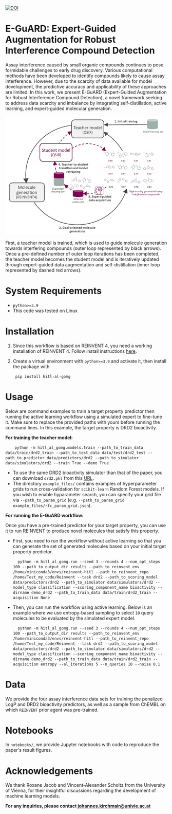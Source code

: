 [![DOI](https://zenodo.org/badge/DOI/10.5281/zenodo.14166168.svg)](https://doi.org/10.5281/zenodo.14166168)

E-GuARD: Expert-Guided Augmentation for Robust Interference Compound Detection
====================================================================================================

Assay interference caused by small organic compounds continues to pose formidable challenges to early drug discovery. Various computational methods have been developed to identify compounds likely to cause assay interference. However, due to the scarcity of data available for model development, the predictive accuracy and applicability of these approaches are limited. In this work, we present E-GuARD (Expert-Guided Augmentation for Robust Interference Compound Detection), a novel framework seeking to address data scarcity and imbalance by integrating self-distillation, active learning, and expert-guided molecular generation.

![Overview of E-GuARD.](figures/E-GUARD.jpg)

First, a teacher model is trained, which is used to guide molecule generation towards interfering compounds (outer loop represented by black arrows). Once a pre-defined number of outer loop iterations has been completed, the teacher model becomes the student model and is iteratively updated through expert-guided data augmentation and self-distillation (inner loop represented by dashed red arrows).

# System Requirements

- `python>=3.9`
- This code was tested on Linux

# Installation

1. Since this workflow is based on REINVENT 4, you need a working installation of REINVENT 4. Follow install instructions [here](https://github.com/MolecularAI/REINVENT4).
2. Create a virtual environment with `python>=3.9` and activate it, then install the package with

        pip install hitl-al-gomg

# Usage

Below are command examples to train a target property predictor then running the active learning workflow using a simulated expert to fine-tune it. Make sure to replace the provided paths with yours before running the command lines.
In this example, the target property is DRD2 bioactivity.

**For training the teacher model:**

        python -m hitl_al_gomg.models.train --path_to_train_data data/train/drd2_train --path_to_test_data data/test/drd2_test --path_to_predictor data/predictors/drd2 --path_to_simulator data/simulators/drd2 --train True --demo True

- To use the same DRD2 bioactivity simulator than that of the paper, you can download `drd2.pkl` from this [URL](https://huggingface.co/yasminenahal/hitl-al-gomg-simulators/tree/main).
- The directory `example_files/` contains examples of hyperparameter grids to run cross-validation for `scikit-learn` Random Forest models. If you wish to enable hyparameter search, you can specify your grid file via ``--path_to_param_grid`` (e.g. ``--path_to_param_grid example_files/rfc_param_grid.json``).

**For running the E-GuARD workflow:**

Once you have a pre-trained predictor for your target property, you can use it to run REINVENT to produce novel molecules that satisfy this property.

- First, you need to run the workflow without active learning so that you can generate the set of generated molecules based on your initial target property predictor.

        python -m hitl_al_gomg.run --seed 3 --rounds 4 --num_opt_steps 100 --path_to_output_dir results --path_to_reinvent_env /home/miniconda3/envs/reinvent-hitl --path_to_reinvent_repo /home/Test_my_code/Reinvent --task drd2 --path_to_scoring_model data/predictors/drd2 --path_to_simulator data/simulators/drd2 --model_type classification --scoring_component_name bioactivity --dirname demo_drd2 --path_to_train_data data/train/drd2_train --acquisition None

- Then, you can run the workflow using active learning. Below is an example where we use entropy-based sampling to select `10` query molecules to be evaluated by the simulated expert model.

        python -m hitl_al_gomg.run --seed 3 --rounds 4 --num_opt_steps 100 --path_to_output_dir results --path_to_reinvent_env /home/miniconda3/envs/reinvent-hitl --path_to_reinvent_repo /home/Test_my_code/Reinvent --task drd2 --path_to_scoring_model data/predictors/drd2 --path_to_simulator data/simulators/drd2 --model_type classification --scoring_component_name bioactivity --dirname demo_drd2 --path_to_train_data data/train/drd2_train --acquisition entropy --al_iterations 5 --n_queries 10 --noise 0.1

# Data

We provide the four assay interference data sets for training the penalized LogP and DRD2 bioactivity predictors, as well as a sample from ChEMBL on which `REINVENT` prior agent was pre-trained.
  
# Notebooks

In `notebooks/`, we provide Jupyter notebooks with code to reproduce the paper's result figures.

# Acknowledgements

We thank Roxane Jacob and Vincent-Alexander Scholtz from the University of Vienna, for their insightful discussions regarding the development of machine learning models.

**For any inquiries, please contact johannes.kirchmair@univie.ac.at**
